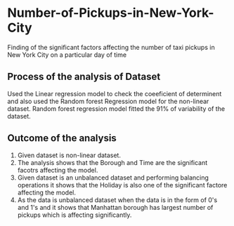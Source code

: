 # Number-of-Pickups-in-New-York-City
Finding of the significant factors affecting the number of taxi pickups in New York City on a particular day of time
## Process of the analysis of Dataset
Used the Linear regression model to check the coeeficient of determinent and also used the Random forest Regression model for the non-linear dataset. Random forest regression model fitted the 91% of variability of the dataset.
## Outcome of the analysis
1) Given dataset is non-linear dataset.
2) The analysis shows that the Borough and Time are the significant facotrs affecting the model.
3) Given dataset is an unbalanced dataset and performing balancing operations it shows that the Holiday is also one of the significant factore affecting the model.
4) As the data is unbalanced dataset when the data is in the form of 0's and 1's and it shows that Manhattan borough has largest number of pickups which is affecting significantly.
